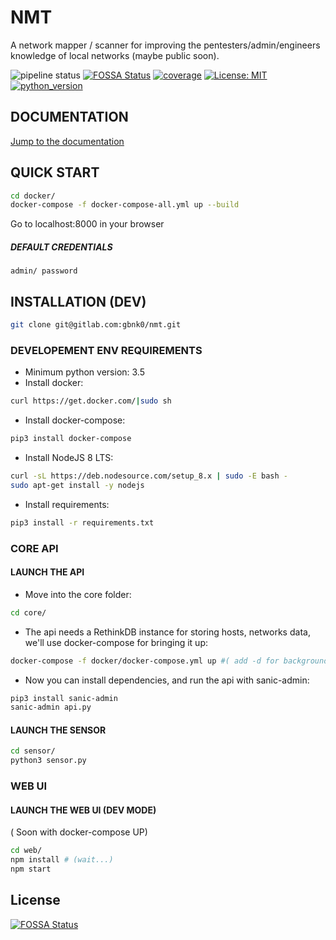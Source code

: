 # NMT

A network mapper / scanner for improving the pentesters/admin/engineers knowledge of local networks (maybe public soon).



![pipeline status](https://travis-ci.org/gbnk0/nmt.svg?branch=develop)
[![FOSSA Status](https://app.fossa.io/api/projects/git%2Bgithub.com%2Fgbnk0%2Fnmt.svg?type=shield)](https://app.fossa.io/projects/git%2Bgithub.com%2Fgbnk0%2Fnmt?ref=badge_shield)
[![coverage](https://coveralls.io/repos/github/gbnk0/nmt/badge.svg?branch=develop)]()
[![License: MIT](https://img.shields.io/badge/License-MIT-yellow.svg)](https://opensource.org/licenses/MIT)
[![python_version](https://img.shields.io/badge/python-3.5%2C3.6-blue.svg)]()




## DOCUMENTATION
[Jump to the documentation](https://github.com/gbnk0/nmt/wiki)


## QUICK START

```bash
cd docker/
docker-compose -f docker-compose-all.yml up --build
```

Go to localhost:8000 in your browser

##### DEFAULT CREDENTIALS
`admin/ password`


## INSTALLATION (DEV)
```bash
git clone git@gitlab.com:gbnk0/nmt.git
```
### DEVELOPEMENT ENV REQUIREMENTS
- Minimum python version: 3.5
- Install docker: 
```bash
curl https://get.docker.com/|sudo sh
```

- Install docker-compose: 
```bash
pip3 install docker-compose
```

- Install NodeJS 8 LTS:
```bash
curl -sL https://deb.nodesource.com/setup_8.x | sudo -E bash -
sudo apt-get install -y nodejs
```

- Install requirements:
```bash
pip3 install -r requirements.txt
```

### CORE API
#### LAUNCH THE API
- Move into the core folder:

```bash
cd core/
```

- The api needs a RethinkDB instance for storing hosts, networks data, we'll use docker-compose for bringing it up:

```bash
docker-compose -f docker/docker-compose.yml up #( add -d for background )

```

- Now you can install dependencies, and run the api with sanic-admin:

```bash
pip3 install sanic-admin
sanic-admin api.py
```


#### LAUNCH THE SENSOR
```bash
cd sensor/
python3 sensor.py
```


### WEB UI 
#### LAUNCH THE WEB UI (DEV MODE)
( Soon with docker-compose UP)

```bash
cd web/
npm install # (wait...)
npm start
```


## License
[![FOSSA Status](https://app.fossa.io/api/projects/git%2Bgithub.com%2Fgbnk0%2Fnmt.svg?type=large)](https://app.fossa.io/projects/git%2Bgithub.com%2Fgbnk0%2Fnmt?ref=badge_large)
